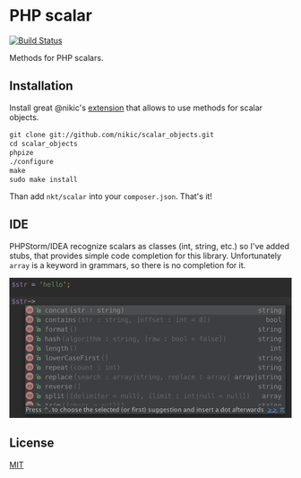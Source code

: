 PHP scalar
==========

[![Build Status](https://travis-ci.org/nkt/php-scalar.svg?branch=master)](https://travis-ci.org/nkt/php-scalar)

Methods for PHP scalars.

Installation
------------

Install great @nikic's [extension](https://github.com/nikic/scalar_objects)
that allows to use methods for scalar objects.

```
git clone git://github.com/nikic/scalar_objects.git
cd scalar_objects
phpize
./configure
make
sudo make install
```

Than add `nkt/scalar` into your `composer.json`. That's it!

IDE
---

PHPStorm/IDEA recognize scalars as classes (int, string, etc.)
so I've added stubs, that provides simple code completion for this library.
Unfortunately `array` is a keyword in grammars, so there is no completion for it.

![It's awesome!](docs/idea-screenshoot.png)

License
-------

[MIT](LICENSE)

